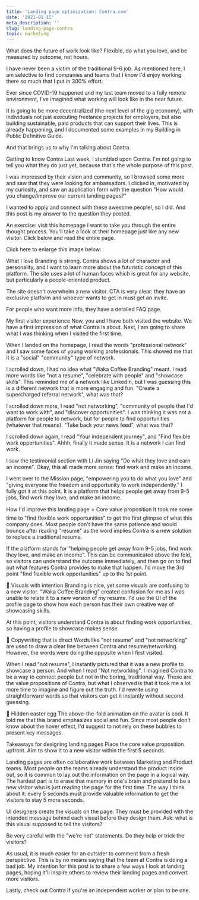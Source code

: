 ```yaml
---
title: 'Landing page optimization: Contra.com'
date: '2021-01-15'
meta_description: ''
slug: landing-page-contra
topic: marketing
---
```


What does the future of work look like? Flexible, do what you love, and be measured by outcome, not hours.

I have never been a victim of the traditional 9-6 job. As mentioned here, I am selective to find companies and teams that I know I'd enjoy working there so much that I put in 300% effort.

Ever since COVID-19 happened and my last team moved to a fully remote environment, I've imagined what working will look like in the near future.

It is going to be more decentralized (the next level of the gig economy), with individuals not just executing freelance projects for employers, but also building sustainable, paid products that can support their lives. This is already happening, and I documented some examples in my Building in Public Definitive Guide.

And that brings us to why I'm talking about Contra.

Getting to know Contra
Last week, I stumbled upon Contra. I'm not going to tell you what they do just yet, because that's the whole purpose of this post.

I was impressed by their vision and community, so I browsed some more and saw that they were looking for ambassadors. I clicked in, motivated by my curiosity, and saw an application form with the question "How would you change/improve our current landing pages?"

I wanted to apply and connect with these awesome people!, so I did. And this post is my answer to the question they posted.

An exercise: visit this homepage
I want to take you through the entire thought process. You'll take a look at their homepage just like any new visitor. Click below and read the entire page.

Click here to enlarge this image below:



What I love
Branding is strong. Contra shows a lot of character and personality, and I want to learn more about the futuristic concept of this platform. The site uses a lot of human faces which is great for any website, but particularly a people-oriented product.

The site doesn't overwhelm a new visitor. CTA is very clear: they have an exclusive platform and whoever wants to get in must get an invite.

For people who want more info, they have a detailed FAQ page.

My first visitor experience
Now, you and I have both visited the website. We have a first impression of what Contra is about. Next, I am going to share what I was thinking when I visited the first time.

When I landed on the homepage, I read the words "professional network" and I saw some faces of young working professionals. This showed me that it is a "social" "community" type of network.

I scrolled down, I had no idea what "Waka Coffee Branding" meant. I read more words like "not a resume", "celebrate with people" and "showcase skills". This reminded me of a network like LinkedIn, but I was guessing this is a different network that is more engaging and fun. "Create a supercharged referral network", what was that?

I scrolled down more, I read "not networking", "community of people that I'd want to work with", and "discover opportunities". I was thinking it was not a platform for people to network, but for people to find opportunities (whatever that means). "Take back your news feed", what was that?

I scrolled down again, I read "Your independent journey", and "Find flexible work opportunities". Ahhh, finally it made sense. It is a network I can find work.

I saw the testimonial section with Li Jin saying "Do what they love and earn an income". Okay, this all made more sense: find work and make an income.

I went over to the Mission page, "empowering you to do what you love" and "giving everyone the freedom and opportunity to work independently." I fully got it at this point. It is a platform that helps people get away from 9-5 jobs, find work they love, and make an income.

How I'd improve this landing page
⭐ Core value proposition
It took me some time to "find flexible work opportunities" to get the first glimpse of what this company does. Most people don't have the same patience and would bounce after reading "resume" as the word implies Contra is a new solution to replace a traditional resume.

If the platform stands for "helping people get away from 9-5 jobs, find work they love, and make an income". This can be communicated above the fold, so visitors can understand the outcome immediately, and then go on to find out what features Contra provides to make that happen. I'd move the 3rd point "find flexible work opportunities" up to the 1st point.

🌄 Visuals with intention
Branding is nice, yet some visuals are confusing to a new visitor. "Waka Coffee Branding" created confusion for me as I was unable to relate it to a new version of my resume. I'd use the UI of the profile page to show how each person has their own creative way of showcasing skills.

At this point, visitors understand Contra is about finding work opportunities, so having a profile to showcase makes sense.

📌 Copywriting that is direct
Words like "not resume" and "not networking" are used to draw a clear line between Contra and resume/networking. However, the words were doing the opposite when I first visited.

When I read "not resume", I instantly pictured that it was a new profile to showcase a person. And when I read "Not networking", I imagined Contra to be a way to connect people but not in the boring, traditional way. These are the value propositions of Contra, but what I observed is that it took me a lot more time to imagine and figure out the truth. I'd rewrite using straightforward words so that visitors can get it instantly without second guessing.

🍳 Hidden easter egg
The above-the-fold animation on the avatar is cool. It told me that this brand emphasizes social and fun. Since most people don't know about the hover effect, I'd suggest to not rely on these bubbles to present key messages.

Takeaways for designing landing pages
Place the core value proposition upfront. Aim to show it to a new visitor within the first 5 seconds.

Landing pages are often collaborative work between Marketing and Product teams. Most people on the teams already understand the product inside out, so it is common to lay out the information on the page in a logical way. The hardest part is to erase that memory in one's brain and pretend to be a new visitor who is just reading the page for the first time. The way I think about it: every 5 seconds must provide valuable information to get the visitors to stay 5 more seconds.

UI designers create the visuals on the page. They must be provided with the intended message behind each visual before they design them. Ask: what is this visual supposed to tell the visitors?

Be very careful with the "we're not" statements. Do they help or trick the visitors?

As usual, it is much easier for an outsider to comment from a fresh perspective. This is by no means saying that the team at Contra is doing a bad job. My intention for this post is to share a few ways I look at landing pages, hoping it'll inspire others to review their landing pages and convert more visitors.

Lastly, check out Contra if you're an independent worker or plan to be one.

